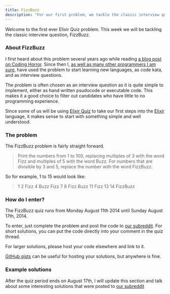 ```yaml
---
title: FizzBuzz
description: "For our first problem, we tackle the classic interview question: FizzBuzz."
---
```


Welcome to the first ever Elixir Quiz problem. This week we will be tackling the classic interview question, FizzBuzz.

### About FizzBuzz

I first heard about this problem several years ago while reading [a blog post on Coding Horror](http://blog.codinghorror.com/why-cant-programmers-program/). Since then I, [as well as many other programmers I am sure](http://en.wikipedia.org/wiki/Fizz_buzz#Other_uses), have used the problem to start learning new languages, as code kata, and as interview questions.

The problem is often chosen as an interview question as it is quite simple to implement, either as hand written psudocode or executable code. This makes it a good choice to filter out candidates who have little to no programming experience.

Since some of us will be using [Elixir Quiz](http://elixirquiz.github.io) to take our first steps into the [Elixir](http://elixir-lang.org) language, it makes sense to start with something simple and well understood.

### The problem

The FizzBuzz problem is fairly straight forward.

> Print the numbers from 1 to 100, replacing multiples of 3 with the word Fizz and multiples of 5 with the word Buzz. For numbers that are divisible by 3 and 5, replace the number with the word FizzBuzz.

So for example, 1 to 15 would look like:

> 1 2 Fizz 4 Buzz Fizz 7 8 Fizz Buzz 11 Fizz 13 14 FizzBuzz

### How do I enter?

The FizzBuzz quiz runs from Monday August 11th 2014 until Sunday August 17th, 2014.

To enter, just complete the problem and post the code to [our subreddit](http://reddit.com/r/elixirquiz). For short solutions, you can put the code directly into your comment in the quiz thread.

For larger solutions, please host your code elsewhere and link to it.

[GitHub gists](https://gist.github.com) can be useful for hosting your solutions, but anywhere is fine.

### Example solutions

After the quiz period ends on August 17th, I will update this section and talk about some interesting solutions that were posted to [our subreddit](http://reddit.com/r/elixirquiz)
